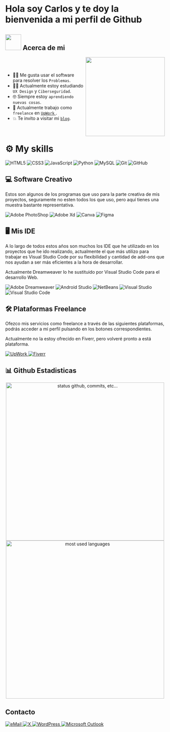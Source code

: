 # <p align="center"><h1>Hola soy Carlos y te doy la bienvenida a mi perfil de Github</h1></p>


## <picture><img src = "https://github.com/7oSkaaa/7oSkaaa/blob/main/Images/about_me.gif?raw=true" width = 50px></picture> Acerca de mi

<picture> <img align="right" src="https://github.com/7oSkaaa/7oSkaaa/blob/main/Images/Right_Side.gif?raw=true" width = 250px></picture>

<br><br>

- :technologist: Me gusta usar el software para resolver los `Problemas`.
- :student: Actualmente estoy estudiando `UX Design` y `Ciberseguridad`.
- :nerd_face: Siempre estoy `aprendiendo nuevas cosas`.
- :thinking: Actualmente trabajo como `freelance` en <a href ="https://www.upwork.com/freelancers/carlospascual"> `UpWork` </a>.
- :boom: Te invito a visitar mi <a href="https://carlosdeveloping.wordpress.com/"> `blog`</a>.
<br>
<h1>⚙️ My skills</h1>

![HTML5](https://img.shields.io/badge/html5%20-%23E34F26.svg?&style=for-the-badge&logo=html5&logoColor=white)
![CSS3](https://img.shields.io/badge/css3%20-%231572B6.svg?&style=for-the-badge&logo=css3&logoColor=white)
![JavaScript](https://img.shields.io/badge/javascript%20-%23323330.svg?&style=for-the-badge&logo=javascript&logoColor=%23F7DF1E&color=3d3919)
![Python](https://img.shields.io/badge/python-%230095D5.svg?&style=for-the-badge&logo=python&logoColor=white)
![MySQL](https://img.shields.io/badge/mysql-%2300f.svg?&style=for-the-badge&logo=mysql&logoColor=white&color=3280ad)
![Git](https://img.shields.io/badge/git%20-%23F05033.svg?&style=for-the-badge&logo=git&logoColor=white&Color=c95410)
![GitHub](https://img.shields.io/badge/github%20-%23121011.svg?&style=for-the-badge&logo=github&logoColor=white&color=283238)
<!--![Arch](https://img.shields.io/badge/Arch%20Linux-0B2541?style=for-the-badge&logo=arch-linux&logoColor=white)-->


## 💻 Software Creativo
<p>Estos son algunos de los programas que uso para la parte creativa de mis proyectos, seguramente no esten todos los que uso, pero aquí
 tienes una muestra bastante representativa.</p>

![Adobe PhotoShop](https://img.shields.io/badge/Adobe%20Photoshop-31A8FF?style=for-the-badge&logo=Adobe%20Photoshop&logoColor=black)
![Adobe Xd](https://img.shields.io/badge/Adobe%20XD-470137?style=for-the-badge&logo=Adobe%20XD&logoColor=#FF61F6)
![Canva](https://img.shields.io/badge/Canva-%2300C4CC.svg?&style=for-the-badge&logo=Canva&logoColor=white)
![Figma](https://img.shields.io/badge/Figma-F24E1E?style=for-the-badge&logo=figma&logoColor=white)


## 🖥️ Mis IDE
<p>A lo largo de todos estos años son muchos los IDE que he utilizado en los proyectos que he ido realizando, actualmente el que más utilizo para trabajar
es Visual Studio Code por su flexibilidad y cantidad de add-ons que nos ayudan a ser más eficientes a la hora de desarrollar.</p>
<p>Actualmente Dreamweaver lo he sustituido por Visual Studio Code para el desarrollo Web.</p>

![Adobe Dreamweaver](https://img.shields.io/badge/Adobe%20Dreamweaver-072401?style=for-the-badge&logo=Adobe%20Dreamweaver&logoColor=34F400)
![Android Studio](https://img.shields.io/badge/Android_Studio-3DDC84?style=for-the-badge&logo=android-studio&logoColor=white)
![NetBeans](https://img.shields.io/badge/apache%20netbeans-1B6AC6?style=for-the-badge&logo=apache%20netbeans%20IDE&logoColor=white)
![Visual Studio](https://img.shields.io/badge/Visual_Studio-5C2D91?style=for-the-badge&logo=visual%20studio&logoColor=white)
![Visual Studio Code](https://img.shields.io/badge/Visual_Studio_Code-0078D4?style=for-the-badge&logo=visual%20studio%20code&logoColor=white)

## 🛠️ Plataformas Freelance
<p>Ofezco mis servicios como freelance a través de las siguientes plataformas, podrás acceder a mi perfil pulsando en los botones correspondientes.</p>
<p>Actualmente no la estoy ofrecido en Fiverr, pero volveré pronto a está plataforma.</p>

<a href ="https://www.upwork.com/freelancers/carlospascual" />
<img alt = "UpWork" src = "https://img.shields.io/badge/UpWork-6FDA44?style=for-the-badge&logo=Upwork&logoColor=white"/>
</a>

<a href = "#" />
<img alt= "Fiverr" src = "https://img.shields.io/badge/fiverr-1DBF73?style=for-the-badge&logo=fiverr&logoColor=white"/>
</a>



## 📊 Github Estadisticas

<p align="center">
    <img alt="status github, commits, etc..." width="500px" src="https://github-readme-stats.vercel.app/api?username=cdeveloping&count_private=true&show_icons=true&custom_title=Github&theme=algolia&bg_color=0,000000,130F40&layout=compact&border_radius=8"
    /> <br>
    <img alt="most used languages" width="500px" src="https://github-readme-stats.vercel.app/api/top-langs/?username=cdeveloping&count_private=true&theme=algolia&bg_color=0,000000,130F40&layout=compact&border_radius=8&langs_count=20&hide=hack,swift,kotlin,objective-c"/>
</p>

## Contacto

<a href="mailto:cguillermodev@gmail.com">
<img alt="eMail" src="https://img.shields.io/badge/GMAIL-D14836?style=for-the-badge&logo=gmail&logoColor=white" />
</a>
<a href="https://twitter.com/carlosdev12">
<img alt="X" src="https://img.shields.io/badge/Twitter-1DA1F2?style=for-the-badge&logo=twitter&logoColor=white" />
<a href = "https://carlosdeveloping.wordpress.com/">
<img alt = "WordPress" src = "https://img.shields.io/badge/Wordpress-21759B?style=for-the-badge&logo=wordpress&logoColor=white" />
</a>
<a href="mailto:carlosdeveloper@outlook.es">
<img alt = "Microsoft Outlook" src ="https://img.shields.io/badge/Microsoft_Outlook-0078D4?style=for-the-badge&logo=microsoft-outlook&logoColor=white" />
</a>
